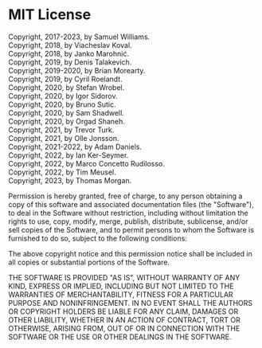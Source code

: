 # MIT License

Copyright, 2017-2023, by Samuel Williams.  
Copyright, 2018, by Viacheslav Koval.  
Copyright, 2018, by Janko Marohnić.  
Copyright, 2019, by Denis Talakevich.  
Copyright, 2019-2020, by Brian Morearty.  
Copyright, 2019, by Cyril Roelandt.  
Copyright, 2020, by Stefan Wrobel.  
Copyright, 2020, by Igor Sidorov.  
Copyright, 2020, by Bruno Sutic.  
Copyright, 2020, by Sam Shadwell.  
Copyright, 2020, by Orgad Shaneh.  
Copyright, 2021, by Trevor Turk.  
Copyright, 2021, by Olle Jonsson.  
Copyright, 2021-2022, by Adam Daniels.  
Copyright, 2022, by Ian Ker-Seymer.  
Copyright, 2022, by Marco Concetto Rudilosso.  
Copyright, 2022, by Tim Meusel.  
Copyright, 2023, by Thomas Morgan.  

Permission is hereby granted, free of charge, to any person obtaining a copy
of this software and associated documentation files (the "Software"), to deal
in the Software without restriction, including without limitation the rights
to use, copy, modify, merge, publish, distribute, sublicense, and/or sell
copies of the Software, and to permit persons to whom the Software is
furnished to do so, subject to the following conditions:

The above copyright notice and this permission notice shall be included in all
copies or substantial portions of the Software.

THE SOFTWARE IS PROVIDED "AS IS", WITHOUT WARRANTY OF ANY KIND, EXPRESS OR
IMPLIED, INCLUDING BUT NOT LIMITED TO THE WARRANTIES OF MERCHANTABILITY,
FITNESS FOR A PARTICULAR PURPOSE AND NONINFRINGEMENT. IN NO EVENT SHALL THE
AUTHORS OR COPYRIGHT HOLDERS BE LIABLE FOR ANY CLAIM, DAMAGES OR OTHER
LIABILITY, WHETHER IN AN ACTION OF CONTRACT, TORT OR OTHERWISE, ARISING FROM,
OUT OF OR IN CONNECTION WITH THE SOFTWARE OR THE USE OR OTHER DEALINGS IN THE
SOFTWARE.
